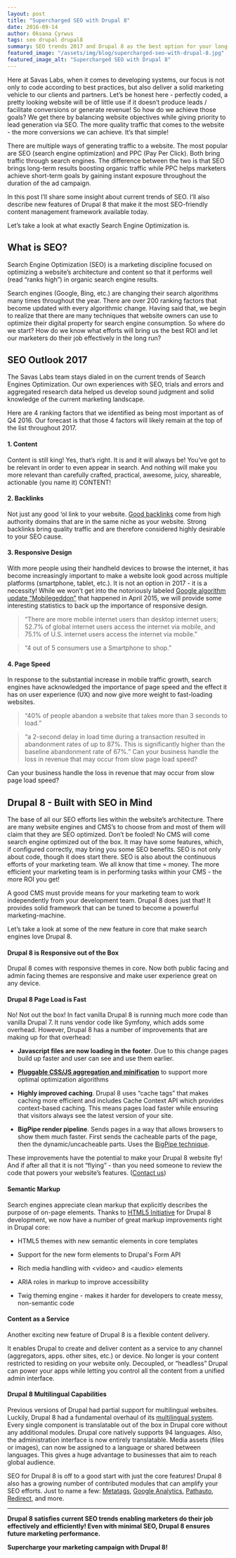 ```yaml
---
layout: post
title: "Supercharged SEO with Drupal 8"
date: 2016-09-14
author: Oksana Cyrwus
tags: seo drupal drupal8
summary: SEO trends 2017 and Drupal 8 as the best option for your long-term marketing campaign.
featured_image: "/assets/img/blog/supercharged-seo-with-drupal-8.jpg"
featured_image_alt: "Supercharged SEO with Drupal 8"
---
```


Here at Savas Labs, when it comes to developing systems, our focus is not only to code according to best practices, but also deliver a solid marketing vehicle to our clients and partners. Let’s be honest here - perfectly coded, a pretty looking website will be of little use if it doesn’t produce leads / facilitate conversions or generate revenue! So how do we achieve those goals? We get there by balancing website objectives while giving priority to lead generation via SEO. The more quality traffic that comes to the website - the more conversions we can achieve. It’s that simple!

There are multiple ways of generating traffic to a website. The most popular are SEO (search engine optimization) and PPC (Pay Per Click). Both bring traffic through search engines. The difference between the two is that SEO brings long-term results boosting organic traffic while PPC helps marketers achieve short-term goals by gaining instant exposure throughout the duration of the ad campaign.

In this post I’ll share some insight about current trends of SEO. I’ll also describe new features of  Drupal 8 that make it the most SEO-friendly content management framework available today.

Let’s take a look at what exactly Search Engine Optimization is.

## What is SEO?

Search Engine Optimization (SEO) is a marketing discipline focused on optimizing a website’s architecture and content so that it performs well (read “ranks high”) in organic search engine results.

Search engines (Google, Bing, etc.) are changing their search algorithms many times throughout the year. There are over 200 ranking factors that become updated with every algorithmic change. Having said that, we begin to realize that there are many techniques that website owners can use to optimize their digital property for search engine consumption. So where do we start? How do we know what efforts will bring us the best ROI and let our marketers do their job effectively in the long run?

## SEO Outlook 2017

The Savas Labs team stays dialed in on the current trends of Search Engines Optimization. Our own experiences with SEO, trials and errors and aggregated research data helped us develop sound judgment and solid knowledge of the current marketing landscape.

Here are 4 ranking factors that we identified as being most important as of Q4 2016. Our forecast is that those 4 factors will likely remain at the top of the list throughout 2017.

#### 1. Content

Content is still king! Yes, that’s right. It is and it will always be! You’ve got to be relevant in order to even appear in search. And nothing will make you more relevant than carefully crafted, practical, awesome, juicy, shareable, actionable (you name it) CONTENT!

#### 2. Backlinks

Not just any good ‘ol link to your website. [Good backlinks](cognitiveseo.com/blog/3057/the-definition-of-the-high-quality-backlink/) come from high authority domains that are in the same niche as your website. Strong backlinks bring quality traffic and are therefore considered highly desirable to your SEO cause.

#### 3. Responsive Design

With more people using their handheld devices to browse the internet, it has become increasingly important to make a website look good across multiple platforms (smartphone, tablet, etc.). It is not an option in 2017 - it is a necessity! While we won’t get into the notoriously labeled [Google algorithm update “Mobilegeddon”](https://webmasters.googleblog.com/2015/04/rolling-out-mobile-friendly-update.html) that happened in April 2015, we will provide some interesting statistics to back up the importance of responsive design.

> “There are more mobile internet users than desktop internet users; 52.7% of global internet users access the internet via mobile, and 75.1% of U.S. internet users access the internet via mobile.”

> “4 out of 5 consumers use a Smartphone to shop.”

#### 4. Page Speed

In response to the substantial increase in mobile traffic growth, search engines have acknowledged the importance of page speed and the effect it has on user experience (UX) and now give more weight to fast-loading websites.

> “40% of people abandon a website that takes more than 3 seconds to load.”

> “a 2-second delay in load time during a transaction resulted in abandonment rates of up to 87%. This is significantly higher than the baseline abandonment rate of 67%.”
Can your business handle the loss in revenue that may occur from slow page load speed?

Can your business handle the loss in revenue that may occur from slow page load speed?

## Drupal 8 - Built with SEO in Mind

 The base of all our SEO efforts lies within the website’s architecture. There are many website engines and CMS’s to choose from and most of them will claim that they are SEO optimized. Don’t be fooled! No CMS will come search engine optimized out of the box. It may have some features, which, if configured correctly, may bring you some SEO benefits. SEO is not only about code, though it does start there. SEO is also about the continuous efforts of your marketing team. We all know that time = money. The more efficient your marketing team is in performing tasks within your CMS - the more ROI you get!

 A good CMS must provide means for your marketing team to work independently from your development team. Drupal 8 does just that! It provides solid framework that can be tuned to become a powerful marketing-machine.

 Let’s take a look at some of the new feature in core that make search engines love Drupal 8.

#### Drupal 8 is Responsive out of the Box

Drupal 8 comes with responsive themes in core. Now both public facing and admin facing themes are responsive and make user experience great on any device.

#### Drupal 8 Page Load is Fast

No! Not out the box! In fact vanilla Drupal 8 is running much more code than vanilla Drupal 7. It runs vendor code like Symfony, which adds some overhead. However, Drupal 8 has a number of improvements that are making up for that overhead:

- **Javascript files are now loading in the footer**. Due to this change pages build up faster and user can see and use them earlier.

- **[Pluggable CSS/JS aggregation and minification](https://www.drupal.org/node/2034675)** to support more optimal optimization algorithms

- **Highly improved caching**. Drupal 8 uses “cache tags” that makes caching more efficient and includes Cache Context API which provides context-based caching. This means pages load faster while ensuring that visitors always see the latest version of your site.

- **BigPipe render pipeline**. Sends pages in a way that allows browsers to show them much faster. First sends the cacheable parts of the page, then the dynamic/uncacheable parts. Uses the [BigPipe technique](https://www.facebook.com/notes/facebook-engineering/bigpipe-pipelining-web-pages-for-high-performance/389414033919).

These improvements have the potential to make your Drupal 8 website fly! And if after all that it is not “flying” - than you need someone to review the code that powers your website’s features. ([Contact us](savaslabs.com/contact/))

#### Semantic Markup

Search engines appreciate clean markup that explicitly describes the purpose of on-page elements. Thanks to [HTML5 Initiative](https://www.drupal.org/community-initiatives/drupal-core/html5) for Drupal 8 development, we now have a number of great markup improvements right in Drupal core:

- HTML5 themes with new semantic elements in core templates

- Support for the new form elements to Drupal's Form API

- Rich media handling with \<video> and \<audio> elements

- ARIA roles in markup to improve accessibility

- Twig theming engine - makes it harder for developers to create messy, non-semantic code

#### Content as a Service

Another exciting new feature of Drupal 8 is a flexible content delivery.

It enables Drupal to create and deliver content as a service to any channel (aggregators, apps. other sites, etc.) or device. No longer is your content restricted to residing on your website only. Decoupled, or “headless” Drupal can power your apps while letting you control all the content from a unified admin interface.

#### Drupal 8  Multilingual Capabilities

Previous versions of Drupal had partial support for multilingual websites. Luckily, Drupal 8 had a fundamental overhaul of its [multilingual system](www.drupal8multilingual.org/features). Every single component is translatable out of the box in Drupal core without any additional modules. Drupal core natively supports 94 languages. Also, the administration interface is now entirely translatable. Media assets (files or images), can now be assigned to a language or shared between languages. This gives a huge advantage to businesses that aim to reach global audience.

SEO for Drupal 8 is off to a good start with just the core features! Drupal 8 also has a growing number of contributed modules that can amplify your SEO efforts. Just to name a few: [Metatags](https://www.drupal.org/project/metatag), [Google Analytics](https://www.drupal.org/project/google_analytics), [Pathauto](https://www.drupal.org/project/pathauto), [Redirect](https://www.drupal.org/project/redirect), and more.

*****

**Drupal 8 satisfies current SEO trends enabling marketers do their job effectively and efficiently! Even with minimal SEO, Drupal 8 ensures future marketing performance.**

**Supercharge your marketing campaign with Drupal 8!**



